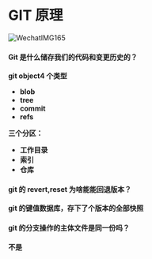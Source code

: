 # GIT 原理

![WechatIMG165](https://tva1.sinaimg.cn/large/e6c9d24ely1h0awuxnipzj21400u0gv3.jpg)

#### Git 是什么储存我们的代码和变更历史的？

**git object4 个类型**

- **blob**
- **tree**
- **commit**
- **refs**

**三个分区：**

- **工作目录**
- **索引**
- **仓库**

#### git 的 revert,reset 为啥能能回退版本？

**git 的键值数据库，存下了个版本的全部快照**

#### git 的分支操作的主体文件是同一份吗？

**不是**
